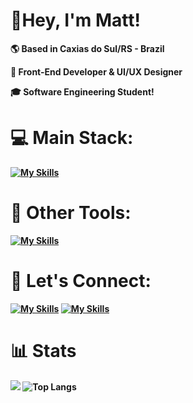 # <b>👋Hey, I'm Matt!<b>

🌎 Based in Caxias do Sul/RS - Brazil

💼 Front-End Developer & UI/UX Designer

🎓 Software Engineering Student!

# 💻 Main Stack:
[![My Skills](https://skillicons.dev/icons?i=js,ts,react)](https://skillicons.dev) 

# 🤖 Other Tools:
[![My Skills](https://skillicons.dev/icons?i=tailwind,sass,figma,html,css,github,git,vscode,photoshop)](https://skillicons.dev)

# 📩 Let's Connect:
[![My Skills](https://skillicons.dev/icons?i=linkedin)](https://www.linkedin.com/in/matheusfulcher)
[![My Skills](https://skillicons.dev/icons?i=gmail)](mailto:matheusfulcher787@gmail.com)

# 📊 Stats

![](https://github-readme-stats.vercel.app/api?username=matheusfulcher&show_icons=true&theme=transparent&title_color=FFFFFF&text_color=FFFFFF&icon_color=BB83B7&border_color=BB83B7)
![Top Langs](https://github-readme-stats.vercel.app/api/top-langs/?username=anuraghazra&layout=compact&theme=transparent&title_color=FFFFFF&text_color=BB83B7&border_color=BB83B7)
